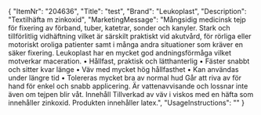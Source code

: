{
  "ItemNr": "204636",
  "Title": "test",
  "Brand": "Leukoplast",
  "Description": "Textilhäfta m zinkoxid",
  "MarketingMessage": "Mångsidig medicinsk tejp för fixering av förband, tuber, katetrar, sonder och kanyler. Stark och tillförlitlig vidhäftning vilket är särskilt praktiskt vid akutvård, för rörliga eller motoriskt oroliga patienter samt i många andra situationer som kräver en säker fixering. Leukoplast har en mycket god andningsförmåga vilket motverkar maceration. • Hållfast, praktisk och lätthanterlig • Fäster snabbt och sitter kvar länge • Väv med mycket hög hållfasthet • Kan användas under längre tid • Tolereras mycket bra av normal hud Går att riva av för hand för enkel och snabb applicering. Är vattenavvisande och lossnar inte även om tejpen blir våt. Innehåll Tillverkad av väv i viskos med en häfta som innehåller zinkoxid. Produkten innehåller latex.",
  "UsageInstructions": ""
}